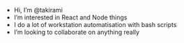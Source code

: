 - Hi, I’m @takirami
- I’m interested in React and Node things
- I do a lot of workstation automatisation with bash scripts
- I’m looking to collaborate on anything really
